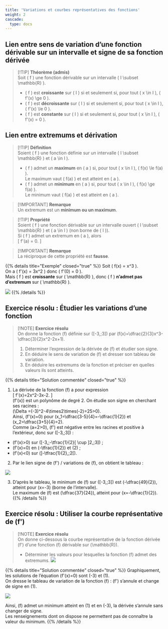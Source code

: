 ```yaml
---
title: 'Variations et courbes représentatives des fonctions'
weight: 2
cascade:
  type: docs
---
```


## Lien entre sens de variation d’une fonction dérivable sur un intervalle et signe de sa fonction dérivée

> [!TIP] **Théorème (admis)**  
> Soit \( f \) une fonction dérivable sur un intervalle \( I \subset \mathbb{R} \).  
>- \( f \) est **croissante** sur \( I \) si et seulement si, pour tout \( x \in I \), \( f'(x) \ge 0 \).  
>- \( f \) est **décroissante** sur \( I \) si et seulement si, pour tout \( x \in I \), \( f'(x) \le 0 \).  
>- \( f \) est **constante** sur \( I \) si et seulement si, pour tout \( x \in I \), \( f'(x) = 0 \).


## Lien entre extremums et dérivation

> [!TIP] **Définition**  
> Soient \( f \) une fonction définie sur un intervalle \( I \subset \mathbb{R} \) et \( a \in I \).  
>- \( f \) admet un **maximum** en \( a \) si, pour tout \( x \in I \), \( f(x) \le f(a) \).  
> Le maximum vaut \( f(a) \) et est atteint en \( a \).  
>- \( f \) admet un **minimum** en \( a \) si, pour tout \( x \in I \), \( f(x) \ge f(a) \).  
> Le minimum vaut \( f(a) \) et est atteint en \( a \).

> [!IMPORTANT] **Remarque**  
> Un extremum est un **minimum ou un maximum**.

> [!TIP] **Propriété**  
> Soient \( f \) une fonction dérivable sur un intervalle ouvert \( I \subset \mathbb{R} \) et \( a \in I \) (non borne de \( I \)).  
> Si \( f \) admet un extremum en \( a \), alors  
> \[
f'(a) = 0.
\]

> [!IMPORTANT] **Remarque**  
> La réciproque de cette propriété est **fausse**.

{{% details title="Exemple" closed="true" %}}
Soit \( f(x) = x^3 \).  
On a \( f'(x) = 3x^2 \) donc \( f'(0) = 0 \).  
Mais \( f \) est **croissante** sur \( \mathbb{R} \), donc \( f \) **n’admet pas d’extremum** sur \( \mathbb{R} \).

![](/images/image94.png)
{{% /details %}}

## Exercice résolu : Étudier les variations d’une fonction

> [!NOTE] **Exercice résolu**  
> On donne la fonction \(f\) définie sur \([-3\,;3]\) par \(f(x)=\dfrac{2}{3}x^3-\dfrac{3}{2}x^2-2x+1\).  
> 1. Déterminer l’expression de la dérivée de \(f\) et étudier son signe.  
> 2. En déduire le sens de variation de \(f\) et dresser son tableau de variation.  
> 3. En déduire les extremums de la fonction et préciser en quelles valeurs ils sont atteints.

{{% details title="Solution commentée" closed="true" %}}
1. La dérivée de la fonction \(f\) a pour expression  
\[
f'(x)=2x^2-3x-2.
\]  
\(f'(x)\) est un polynôme de degré 2. On étudie son signe en cherchant ses racines :  
\(\Delta =(-3)^2-4\times2\times(-2)=25>0\).  
Ainsi, \(f'(x)=0\) pour \(x_1=\dfrac{3-5}{4}=-\dfrac{1}{2}\) et \(x_2=\dfrac{3+5}{4}=2\).  
Comme \(a=2>0\), \(f'\) est négative entre les racines et positive à l’extérieur, donc sur \([-3\,;3]\) :  
- \(f'(x)>0\) sur \([-3\,;-\tfrac{1}{2}[ \cup ]2\,;3]\) ;  
- \(f'(x)=0\) en \(-\tfrac{1}{2}\) et \(2\) ;  
- \(f'(x)<0\) sur \(]-\tfrac{1}{2}\,;2[\).

2. Par le lien signe de \(f'\) / variations de \(f\), on obtient le tableau :

![](/images/image95.png)

3. D’après le tableau, le minimum de \(f\) sur \([-3\,;3]\) est \(-\dfrac{49}{2}\), atteint pour \(x=-3\) (borne de l’intervalle).  
Le maximum de \(f\) est \(\dfrac{37}{24}\), atteint pour \(x=-\dfrac{1}{2}\).
{{% /details %}}


## Exercice résolu : Utiliser la courbe représentative de \(f'\)

> [!NOTE] **Exercice résolu**  
> On donne ci-dessous la courbe représentative de la fonction dérivée \(f'\) d’une fonction \(f\) dérivable sur \(\mathbb{R}\).  
> - Déterminer les valeurs pour lesquelles la fonction \(f\) admet des extremums.
> ![](/images/image96.png)

{{% details title="Solution commentée" closed="true" %}}
Graphiquement, les solutions de l’équation \(f'(x)=0\) sont \(-3\) et \(1\).  
On dresse le tableau de variation de la fonction \(f\) : \(f'\) s’annule et change de signe en \(1\).  

![](/images/image97.png)

Ainsi, \(f\) admet un minimum atteint en \(1\) et en \(-3\), la dérivée s’annule sans changer de signe.  
Les renseignements dont on dispose ne permettent pas de connaître la valeur du minimum.
{{% /details %}}